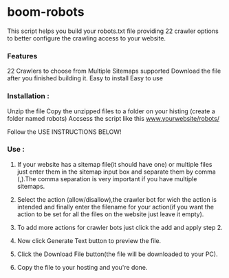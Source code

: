 # boom-robots
This script helps you build your robots.txt file providing 22 crawler options to better configure the crawling access to your website.

<h3>Features</h3>
22 Crawlers to choose from
Multiple Sitemaps supported
Download the file after you finished building it.
Easy to install
Easy to use


<h3>Installation : </h3>

Unzip the file
Copy the unzipped files to a folder on your histing (create a folder named robots)
Accsess the script like this www.yourwebsite/robots/

Follow the USE INSTRUCTIONS BELOW!

<h3>Use :</h3>

1. If your website has a sitemap file(it should have one) or multiple files just enter them in the sitemap input box and separate them by comma (,).The comma separation is very important if you have multiple sitemaps.

2. Select the action (allow/disallow),the crawler bot for wich the action is intended and finally enter the filename for your action(if you want the action to be set for all the files on the website just leave it empty).

3. To add more actions for crawler bots just click the add and apply step 2.

4. Now click Generate Text button to preview the file.

5. Click the Download File button(the file will be downloaded to your PC).

6. Copy the file to your hosting and you're done.
